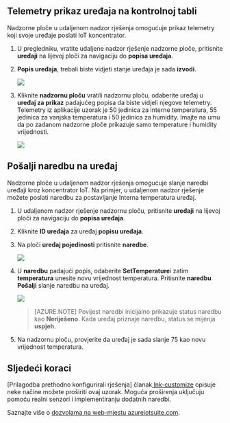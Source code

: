 ## <a name="view-device-telemetry-in-the-dashboard"></a>Telemetry prikaz uređaja na kontrolnoj tabli

Nadzorne ploče u udaljenom nadzor rješenja omogućuje prikaz telemetry koji svoje uređaje poslati IoT koncentrator.

1. U pregledniku, vratite udaljene nadzor rješenje nadzorne ploče, pritisnite **uređaji** na lijevoj ploči za navigaciju do **popisa uređaja**.

2. **Popis uređaja**, trebali biste vidjeti stanje uređaja je sada **izvodi**.

    ![][18]

3. Kliknite **nadzornu ploču** vratili nadzornu ploču, odaberite uređaj u **uređaj za prikaz** padajućeg popisa da biste vidjeli njegove telemetry. Telemetry iz aplikacije uzorak je 50 jedinica za interne temperatura, 55 jedinica za vanjska temperatura i 50 jedinica za humidity. Imajte na umu da po zadanom nadzorne ploče prikazuje samo temperature i humidity vrijednosti.

    ![][img-telemetry]

## <a name="send-a-command-to-your-device"></a>Pošalji naredbu na uređaj

Nadzorne ploče u udaljenom nadzor rješenja omogućuje slanje naredbi uređaji kroz koncentrator IoT. Na primjer, u udaljenom nadzor rješenje možete poslati naredbu za postavljanje Interna temperatura uređaj.

1. U udaljenom nadzor rješenje nadzornu ploču, pritisnite **uređaji** na lijevoj ploči za navigaciju do **popisa uređaja**.

2. Kliknite **ID uređaja** za uređaj **popisu uređaja**.

3. Na ploči **uređaj pojedinosti** pritisnite **naredbe**.

    ![][13]

4. U **naredbu** padajući popis, odaberite **SetTemperature**i zatim **temperatura** unesite novu vrijednost temperatura. Pritisnite **naredbu Pošalji** slanje naredbu na uređaj.

    ![][14]

    > [AZURE.NOTE] Povijest naredbi inicijalno prikazuje status naredbu kao **Neriješeno**. Kada uređaj priznaje naredbu, status se mijenja **uspjeh**.

5. Na nadzornu ploču, provjerite da uređaj je sada slanje 75 kao novu vrijednost temperatura.

## <a name="next-steps"></a>Sljedeći koraci

[Prilagodba prethodno konfigurirali rješenja] članak[ lnk-customize] opisuje neke načine možete proširiti ovaj uzorak. Moguća proširenja uključuju pomoću realni senzori i implementiranju dodatnih naredbi.

Saznajte više o [dozvolama na web-mjestu azureiotsuite.com][lnk-permissions].

[13]: ./media/iot-suite-visualize-connecting/suite4.png
[14]: ./media/iot-suite-visualize-connecting/suite7-1.png
[18]: ./media/iot-suite-visualize-connecting/suite10.png
[img-telemetry]: ./media/iot-suite-visualize-connecting/telemetry.png
[lnk-customize]: ../articles/iot-suite/iot-suite-guidance-on-customizing-preconfigured-solutions.md
[lnk-permissions]: ../articles/iot-suite/iot-suite-permissions.md
